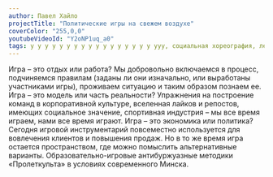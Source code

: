 ```yaml
---
author: Павел Хайло
projectTitle: "Политические игры на свежем воздухе"
coverColor: "255,0,0"
youtubeVideoId: "Y2oNP1uq_a0"
tags: у у у у у у у у у у у у у у у у у ууу, социальная хореография, левая меланхолия, психодата
---
```

Игра – это отдых или работа? Мы добровольно включаемся в процесс, подчиняемся правилам (заданы ли они изначально, или выработаны участниками игры), проживаем ситуацию и таким образом познаем ее. Игра – это модель или часть реальности? Упражнения на построение команд в корпоративной культуре, вселенная лайков и репостов, имеющих социальное значение, спортивная индустрия – мы все время играем, нами все время играют. Игра – это экономика или политика? Сегодня игровой инструментарий повсеместно используется для вовлечения клиентов и повышения продаж. Но в то же время игра остается пространством, где можно помыслить альтернативные варианты. Образовательно-игровые антибуржуазные методики «Пролеткульта» в условиях современного Минска.
